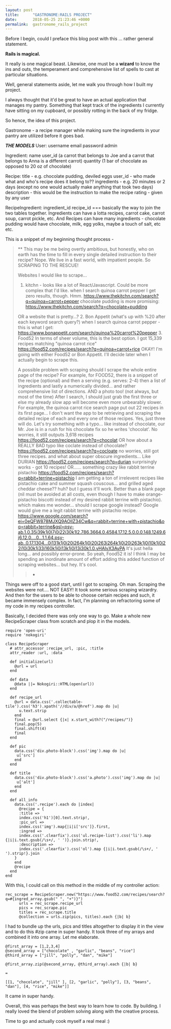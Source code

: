 ```yaml
---
layout: post
title:      "GASTRONOME:RAILS PROJECT"
date:       2018-05-25 21:23:46 +0000
permalink:  gastronome_rails_project
---
```



Before I begin, could I preface this blog post with this ... rather general statement.

**Rails is magical.**

It really is one magical beast.
Likewise, one must be a **wizard**  to know the ins and outs, the temperament and comprehensive list of spells to cast at particular situations. 

Well, general statements aside, let me walk you through how I built my project.

I always thought that it'd be great to have an actual application that manages my pantry. Something that kept track of the ingredients I currently have sitting on my cupboard, or possibly rotting in the back of my fridge.

So hence, the idea of this project.

Gastronome - a recipe manager while making sure the ingredients in your pantry are utilized before it goes bad. 


***THE MODELS***
User:
username
email
password
admin

Ingredient:
name
user_id (a carrot that belongs to Joe and a carrot that belongs to Anna is a different carrot)
quantity (1 bar of chocolate as opposed to 20 oz of chocolate)

Recipe:
title - e.g. chocolate pudding, deviled eggs
user_id - who made what and who's recipe does it belong to??
ingredients - e.g. 20 minutes or 2 days (except no one would actually make anything that took two days)
description - this would be the instruction to make the recipe
rating - given by any user

RecipeIngredient:
ingredient_id
recipe_id
=== basically the way to join the two tables together. Ingredients can have a lotta recipes, carrot cake, carrot soup, carrot pickle, etc. And Recipes can have many ingredients - chocolate pudding would have chocolate, milk, egg yolks, maybe a touch of salt, etc etc.

This is a snippet of my beginning thought process - 

> **
> This may be me being overtly ambitious, but honestly, who on earth has the time to fill in every single detailed instruction to their recipe? Nope. We live in a fast world, with impatient people. So SCRAPING TO THE RESCUE!
> 
> Websites I would like to scrape...
> 
> 1. kitchn - looks like a lot of React/Javascript. Could be more complex that I'd like.
> when I search quinoa carrot pepper I get zero results, though. Hmm.
> https://www.thekitchn.com/search?q=quinoa+carrot+pepper
> chocolate pudding is more promising:
> https://www.thekitchn.com/search?q=chocolate+pudding
> 
> OR a website that is pretty...?
> 2. Bon Appetit (what's up with %20 after each keyword search query?)
> when I search quinoa carrot pepper - this is what I get:
> https://www.bonappetit.com/search/quinoa%20carrot%20pepper
> 3. Food52
> In terms of sheer volume, this is the best option. I got 15,339 recipes matching "quinoa carrot rice"
> https://food52.com/recipes/search?q=quinoa+carrot+rice
> OKAY! I'm going with either Food52 or Bon Appetit. I'll decide later when I actually begin to scrape this.
> 
> A possible problem with scraping
> should I scrape the whole entire page of the recipe?
> For example, for FOOD52, there is a snippet of the recipe (optional)
> and then a serving (e.g. serves: 2-4)
> then a list of ingredients
> and lastly a numerically divided... and rather comprehensive list of directions.
> AND a photo too! (not always, but most of the time)
> After I search, I should just grab the first three or else my already slow app will become even more unbearably slower. For example, the quinoa carrot rice search page put out 22 recipes in its first page... I don't want the app to be retrieving and scraping the detailed recipe of each and every one of those recipes. Yes, just three will do.
> Let's try something with a typo... like instead of chocolate, our Mr. Joe is in a rush for his chocolate fix so he writes 'chocolat'. No worries, it still outputs 3,618 recipes
> https://food52.com/recipes/search?q=chocolat
> OR how about a REALLY BAD typo
> like coclate instead of chocolate?
> https://food52.com/recipes/search?q=cocloate
> no worries, still got three recipes.
> and what about super obscure ingredients... Like DURIAN
> https://food52.com/recipes/search?q=durian
> surprisingly works - got 10 recipes!
> OR...... something crazy
> like rabbit terrine pistachio
> https://food52.com/recipes/search?q=rabbit+terrine+pistachio
> I am getting a ton of irrelevent recipes like pistachio cake and summer squash couscous... and grilled aged cheddar cheese?? huh?
> but I guess it'll work. Better than a blank page (nil must be avoided at all costs, even though I have to make orange-pistachio biscotti instead of my desired rabbit terrine with pistachio).
> which makes me wonder... should I scrape google instead? Google would give me a legit rabbit terrine with pistachio recipe.
> https://www.google.com/search?ei=0eQFW878MJXQ9AOIlZ34Cw&q=rabbit+terrine+with+pistachio&oq=rabbit+terrine&gsl=psy-ab.1.0.35i39k1j0l7j0i22i30k1l2.786.3664.0.4584.17.12.5.0.0.0.148.1249.6j6.12.0....0...1.1.64.psy-ab..0.17.1304...0i131k1j0i20i264k1j0i20i263i264k1j0i20i263k1j0i10k1j0i22i10i30k1j33i160k1j0i13k1j0i13i30k1.0.yHAlvX3AyPA
> It's just hella long... and possibly error-prone.
> So yeah, Food52 it is!
> I think I may be spending an inordinate amount of effort adding this added function of scraping websites... but hey. It's cool.
> > *
> > 

Things were off to a good start, until I got to scraping. Oh man. Scraping the websites were not.... NOT EASY! It took some serious scraping wizardry. And then for the users to be able to choose certain recipes and such, it became immensely complex. In fact, I'm planning on refractoring some of my code in my recipes controller. 

Basically, I decided there was only one way to go. Make a whole new RecipeScraper class from scratch and plop it in the models.

```
require 'open-uri'
require 'nokogiri'

class RecipeScraper
  # attr_accessor :recipe_url, :pic, :title
  attr_reader :url, :data

  def initialize(url)
    @url = url
  end

  def data
    @data ||= Nokogiri::HTML(open(url))
  end

  def recipe_url
    @url = data.css('.collectable-tile').css('h3').xpath('//div/a/@href').map do |u|
      u.text.strip
    end
    final = @url.select {|x| x.start_with?("/recipes/")}
    final.pop(5)
    final.shift(4)
    final
  end

  def pic
    data.css('div.photo-block').css('img').map do |u|
     u['src']
    end
  end

  def title
    data.css('div.photo-block').css('a.photo').css('img').map do |u|
     u['alt']
    end
  end

  def all_info
    data.css('.recipe').each do |index|
      @recipe = {
      :title =>
      index.css('h1')[0].text.strip!,
      :pic_url =>
      index.css('img').map{|i|i['src']}.first,
      :ingred =>
      index.css('.clearfix').css('ul.recipe-list').css('li').map {|i|i.text.gsub(/\s+/, ' ')}.join.strip!,
      :description =>
      index.css('.clearfix').css('ol').map {|i|i.text.gsub(/\s+/, ' ').strip!}.join
    }
    end
    @recipe
  end
end

```

With this, I could call on this method in the middle of my controller action:

```
rec_scrape = RecipeScraper.new("https://www.food52.com/recipes/search?q=#{ingred_array.gsub(" ", "+")}")
      urls = rec_scrape.recipe_url
      pics = rec_scrape.pic
      titles = rec_scrape.title
      @collection = urls.zip(pics, titles).each {|b| b}
```

I had to bundle up the urls, pics and titles altogether to display it in the view and to do this #zip came in super handy. It took three of my arrays and combined it into one array. 
Let me elaborate.

```
@first_array = [1,2,3,4]
@second_array = ["chocolate" , "garlic", "beans", "rice"]
@third_array = ["jill", "polly", "dan", "mike"]

@first_array.zip(@second_array, @third_array).each {|b| b}

=

[[1, "chocolate", "jill" ], [2, "garlic", "polly"], [3, "beans", "dan"], [4, "rice", "mike"]]

```

It came in super handy. 


Overall, this was perhaps the best way to learn how to code. By building. I really loved the blend of problem solving along with the creative process. 

Time to go and actually cook myself a real meal :)
